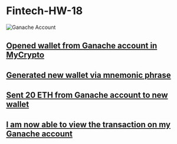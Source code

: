 # Fintech-HW-18

![Ganache Account](desktop/Blockchain_1?raw=true "Title")

## [Opened wallet from Ganache account in MyCrypto](desktop/Blockchain_2)

## [Generated new wallet via mnemonic phrase](desktop/Blockchain_3)

## [Sent 20 ETH from Ganache account to new wallet](desktop/Blockchain_4)

## [I am now able to view the transaction on my Ganache account](desktop/Blockchain_5)

